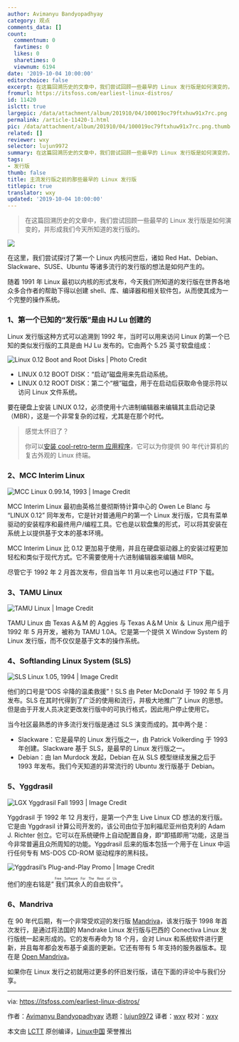 ```yaml
---
author: Avimanyu Bandyopadhyay
category: 观点
comments_data: []
count:
  commentnum: 0
  favtimes: 0
  likes: 0
  sharetimes: 0
  viewnum: 6194
date: '2019-10-04 10:00:00'
editorchoice: false
excerpt: 在这篇回溯历史的文章中，我们尝试回顾一些最早的 Linux 发行版是如何演变的，并形成我们今天所知道的发行版的。
fromurl: https://itsfoss.com/earliest-linux-distros/
id: 11420
islctt: true
largepic: /data/attachment/album/201910/04/100019oc79ftxhuw91x7rc.png
permalink: /article-11420-1.html
pic: /data/attachment/album/201910/04/100019oc79ftxhuw91x7rc.png.thumb.jpg
related: []
reviewer: wxy
selector: lujun9972
summary: 在这篇回溯历史的文章中，我们尝试回顾一些最早的 Linux 发行版是如何演变的，并形成我们今天所知道的发行版的。
tags:
- 发行版
thumb: false
title: 主流发行版之前的那些最早的 Linux 发行版
titlepic: true
translator: wxy
updated: '2019-10-04 10:00:00'
---
```



> 
> 在这篇回溯历史的文章中，我们尝试回顾一些最早的 Linux 发行版是如何演变的，并形成我们今天所知道的发行版的。
> 
> 
> 


![](/data/attachment/album/201910/04/100019oc79ftxhuw91x7rc.png)


在这里，我们尝试探讨了第一个 Linux 内核问世后，诸如 Red Hat、Debian、Slackware、SUSE、Ubuntu 等诸多流行的发行版的想法是如何产生的。


随着 1991 年 Linux 最初以内核的形式发布，今天我们所知道的发行版在世界各地众多合作者的帮助下得以创建 shell、库、编译器和相关软件包，从而使其成为一个完整的操作系统。


### 1、第一个已知的“发行版”是由 HJ Lu 创建的


Linux 发行版这种方式可以追溯到 1992 年，当时可以用来访问 Linux 的第一个已知的类似发行版的工具是由 HJ Lu 发布的。它由两个 5.25 英寸软盘组成：


![Linux 0.12 Boot and Root Disks | Photo Credit](/data/attachment/album/201910/04/100021xb3xz61oozxbcbqq.jpg)


* LINUX 0.12 BOOT DISK：“启动”磁盘用来先启动系统。
* LINUX 0.12 ROOT DISK：第二个“根”磁盘，用于在启动后获取命令提示符以访问 Linux 文件系统。


要在硬盘上安装 LINUX 0.12，必须使用十六进制编辑器来编辑其主启动记录（MBR），这是一个非常复杂的过程，尤其是在那个时代。



> 
> 感觉太怀旧了？
> 
> 
> 你可以[安装 cool-retro-term 应用程序](https://itsfoss.com/cool-retro-term/)，它可以为你提供 90 年代计算机的复古外观的 Linux 终端。
> 
> 
> 


### 2、MCC Interim Linux


![MCC Linux 0.99.14, 1993 | Image Credit](/data/attachment/album/201910/04/100028sbt9ujbjx29xuxpg.jpg)


MCC Interim Linux 最初由英格兰曼彻斯特计算中心的 Owen Le Blanc 与 “LINUX 0.12” 同年发布，它是针对普通用户的第一个 Linux 发行版，它具有菜单驱动的安装程序和最终用户/编程工具。它也是以软盘集的形式，可以将其安装在系统上以提供基于文本的基本环境。


MCC Interim Linux 比 0.12 更加易于使用，并且在硬盘驱动器上的安装过程更加轻松和类似于现代方式。它不需要使用十六进制编辑器来编辑 MBR。


尽管它于 1992 年 2 月首次发布，但自当年 11 月以来也可以通过 FTP 下载。


### 3、TAMU Linux


![TAMU Linux | Image Credit](/data/attachment/album/201910/04/100029kz397iwlonxoyxr9.jpg)


TAMU Linux 由 Texas A＆M 的 Aggies 与 Texas A＆M Unix ＆ Linux 用户组于 1992 年 5 月开发，被称为 TAMU 1.0A。它是第一个提供 X Window System 的 Linux 发行版，而不仅仅是基于文本的操作系统。


### 4、Softlanding Linux System (SLS)


![SLS Linux 1.05, 1994 | Image Credit](/data/attachment/album/201910/04/100031cromfglvzipyyrqg.jpg)


他们的口号是“DOS 伞降的温柔救援”！SLS 由 Peter McDonald 于 1992 年 5 月发布。SLS 在其时代得到了广泛的使用和流行，并极大地推广了 Linux 的思想。但是由于开发人员决定更改发行版中的可执行格式，因此用户停止使用它。


当今社区最熟悉的许多流行发行版是通过 SLS 演变而成的。其中两个是：


* Slackware：它是最早的 Linux 发行版之一，由 Patrick Volkerding 于 1993 年创建。Slackware 基于 SLS，是最早的 Linux 发行版之一。
* Debian：由 Ian Murdock 发起，Debian 在从 SLS 模型继续发展之后于 1993 年发布。我们今天知道的非常流行的 Ubuntu 发行版基于 Debian。


### 5、Yggdrasil


![LGX Yggdrasil Fall 1993 | Image Credit](/data/attachment/album/201910/04/100034o21yhz60az10dg88.jpg)


Yggdrasil 于 1992 年 12 月发行，是第一个产生 Live Linux CD 想法的发行版。它是由 Yggdrasil 计算公司开发的，该公司由位于加利福尼亚州伯克利的 Adam J. Richter 创立。它可以在系统硬件上自动配置自身，即“即插即用”功能，这是当今非常普遍且众所周知的功能。Yggdrasil 后来的版本包括一个用于在 Linux 中运行任何专有 MS-DOS CD-ROM 驱动程序的黑科技。


![Yggdrasil’s Plug-and-Play Promo | Image Credit](/data/attachment/album/201910/04/100035rf14o70x5jt9l590.jpg)


他们的座右铭是“<ruby> 我们其余人的自由软件 <rp>  （ </rp> <rt>  Free Software For The Rest of Us </rt> <rp>  ） </rp></ruby>”。


### 6、Mandriva


在 90 年代后期，有一个非常受欢迎的发行版 [Mandriva](https://en.wikipedia.org/wiki/Mandriva_Linux)，该发行版于 1998 年首次发行，是通过将法国的 Mandrake Linux 发行版与巴西的 Conectiva Linux 发行版统一起来形成的。它的发布寿命为 18 个月，会对 Linux 和系统软件进行更新，并且每年都会发布基于桌面的更新。它还有带有 5 年支持的服务器版本。现在是 [Open Mandriva](https://www.openmandriva.org/)。


如果你在 Linux 发行之初就用过更多的怀旧发行版，请在下面的评论中与我们分享。




---


via: <https://itsfoss.com/earliest-linux-distros/>


作者：[Avimanyu Bandyopadhyay](https://itsfoss.com/author/avimanyu/) 选题：[lujun9972](https://github.com/lujun9972) 译者：[wxy](https://github.com/wxy) 校对：[wxy](https://github.com/wxy)


本文由 [LCTT](https://github.com/LCTT/TranslateProject) 原创编译，[Linux中国](https://linux.cn/) 荣誉推出